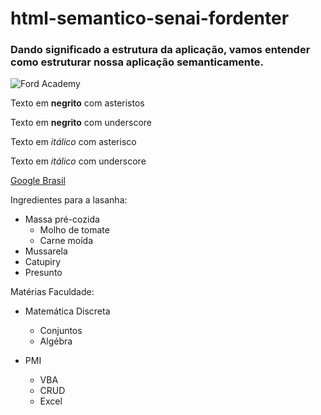 # html-semantico-senai-fordenter
### Dando significado a estrutura da aplicação, vamos entender como estruturar nossa aplicação semanticamente.

![Ford Academy](https://i.ytimg.com/vi/99N6q1nwK7M/maxresdefault.jpg)

Texto em **negrito** com asteristos

Texto em __negrito__ com underscore

Texto em *itálico* com asterisco

Texto em _itálico_ com underscore

[Google Brasil](https://www.google.com.br/)

 Ingredientes para a lasanha:
 * Massa pré-cozida
   * Molho de tomate
   * Carne moída
 * Mussarela
 * Catupiry
 * Presunto

Matérias Faculdade:
* Matemática Discreta
    * Conjuntos
    * Algébra

* PMI
  * VBA
  * CRUD
  * Excel

